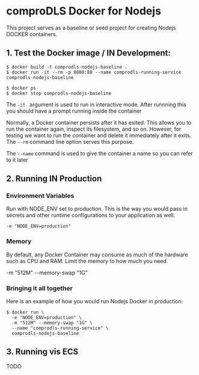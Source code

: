 # comproDLS Docker for Nodejs
This project serves as a baseline or seed project for creating Nodejs DOCKER containers.


## 1. Test the Docker image / IN Development:

```
$ docker build -t comprodls-nodejs-baseline .
$ docker run -it --rm -p 8080:80 --name comprodls-running-service comprodls-nodejs-baseline

$ docker ps
$ docker stop comprodls-nodejs-baseline
```
The ``-it `` argument is used to run in interactive mode. After runnning this you should have a prompt running inside the container

Normally, a Docker container persists after it has exited. This allows you to run the container again, inspect its filesystem, and so on. However, for testing we want to run the container and delete it immediately after it exits. The ```--rm``` command line option serves this purpose.

The ```--name``` command is used to give the container a name so you can refer to it later

## 2. Running IN Production 

### Environment Variables
Run with NODE_ENV set to production. This is the way you would pass in secrets and other runtime configurations to your application as well.

``` 
-e "NODE_ENV=production"
```

### Memory
By default, any Docker Container may consume as much of the hardware such as CPU and RAM. Limit the memory to how much you need.

-m "512M" --memory-swap "1G"

### Bringing it all together 
Here is an example of how you would run Nodejs Docker in production:

```
$ docker run \
  -e "NODE_ENV=production" \
  -m "512M" --memory-swap "1G" \
  --name "comprodls-running-service" \
  comprodls-nodejs-baseline
```

## 3. Running vis ECS 
TODO
